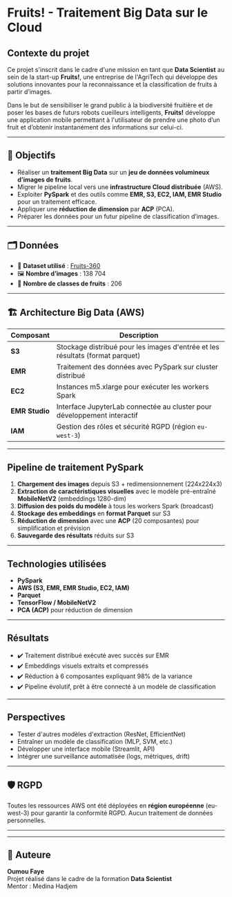 #  Fruits! - Traitement Big Data sur le Cloud

## Contexte du projet

Ce projet s'inscrit dans le cadre d'une mission en tant que **Data Scientist** au sein de la start-up **Fruits!**, une entreprise de l'AgriTech qui développe des solutions innovantes pour la reconnaissance et la classification de fruits à partir d’images.

Dans le but de sensibiliser le grand public à la biodiversité fruitière et de poser les bases de futurs robots cueilleurs intelligents, **Fruits!** développe une application mobile permettant à l'utilisateur de prendre une photo d’un fruit et d’obtenir instantanément des informations sur celui-ci.

---

## 🎯 Objectifs

- Réaliser un **traitement Big Data** sur un **jeu de données volumineux d’images de fruits**.
- Migrer le pipeline local vers une **infrastructure Cloud distribuée** (AWS).
- Exploiter **PySpark** et des outils comme **EMR, S3, EC2, IAM, EMR Studio** pour un traitement efficace.
- Appliquer une **réduction de dimension** par **ACP** (PCA).
- Préparer les données pour un futur pipeline de classification d’images.

---

## 🗂️ Données

- 📁 **Dataset utilisé** : [Fruits-360](https://www.kaggle.com/datasets/moltean/fruits)
- 🖼️ **Nombre d’images** : 138 704
- 🍍 **Nombre de classes de fruits** : 206

---

## 🏗️ Architecture Big Data (AWS)

| Composant | Description |
|----------|-------------|
| **S3** | Stockage distribué pour les images d'entrée et les résultats (format parquet) |
| **EMR** | Traitement des données avec PySpark sur cluster distribué |
| **EC2** | Instances m5.xlarge pour exécuter les workers Spark |
| **EMR Studio** | Interface JupyterLab connectée au cluster pour développement interactif |
| **IAM** | Gestion des rôles et sécurité RGPD (région `eu-west-3`) |

---

## Pipeline de traitement PySpark

1. **Chargement des images** depuis S3 + redimensionnement (224x224x3)
2. **Extraction de caractéristiques visuelles** avec le modèle pré-entraîné **MobileNetV2** (embeddings 1280-dim)
3. **Diffusion des poids du modèle** à tous les workers Spark (broadcast)
4. **Stockage des embeddings** en **format Parquet** sur S3
5. **Réduction de dimension** avec une **ACP** (20 composantes) pour simplification et prévision
6. **Sauvegarde des résultats** réduits sur S3

---

## Technologies utilisées

- **PySpark**
- **AWS (S3, EMR, EMR Studio, EC2, IAM)**
- **Parquet**
- **TensorFlow / MobileNetV2**
- **PCA (ACP)** pour réduction de dimension

---

## Résultats

- ✔️ Traitement distribué exécuté avec succès sur EMR
- ✔️ Embeddings visuels extraits et compressés
- ✔️ Réduction à 6 composantes expliquant 98% de la variance
- ✔️ Pipeline évolutif, prêt à être connecté à un modèle de classification

---

##  Perspectives

- Tester d'autres modèles d'extraction (ResNet, EfficientNet)
- Entraîner un modèle de classification (MLP, SVM, etc.)
- Développer une interface mobile (Streamlit, API)
- Intégrer une surveillance automatisée (logs, métriques, drift)

---

## 🛡️ RGPD

Toutes les ressources AWS ont été déployées en **région européenne** (eu-west-3) pour garantir la conformité RGPD. Aucun traitement de données personnelles.

---


---

## 🙋 Auteure

 **Oumou Faye**  
Projet réalisé dans le cadre de la formation **Data Scientist**  
Mentor : Medina Hadjem  




